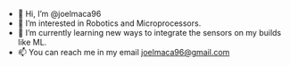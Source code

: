 - 👋 Hi, I’m @joelmaca96
- 👀 I’m interested in Robotics and Microprocessors. 
- 🌱 I’m currently learning new ways to integrate the sensors on my builds like ML.
- 📫 You can reach me in my email joelmaca96@gmail.com

